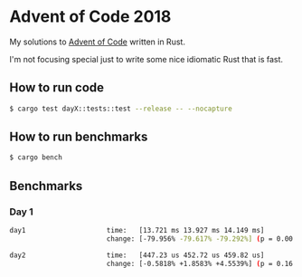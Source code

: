 # Advent of Code 2018 
My solutions to [Advent of Code](https://adventofcode.com/) written in Rust. 

I'm not focusing special just to write some nice idiomatic Rust that is fast.

## How to run code
```bash
$ cargo test dayX::tests::test --release -- --nocapture
```

## How to run benchmarks
```bash
$ cargo bench
```

## Benchmarks

### Day 1
```bash
day1                    time:   [13.721 ms 13.927 ms 14.149 ms]                  
                        change: [-79.956% -79.617% -79.292%] (p = 0.00 < 0.05)

day2                    time:   [447.23 us 452.72 us 459.82 us]                 
                        change: [-0.5818% +1.8583% +4.5539%] (p = 0.16 > 0.05)

```
